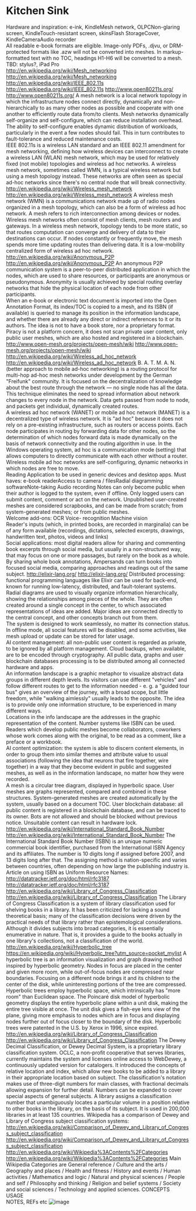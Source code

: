 # Kitchen Sink


Hardware and inspiration: e-ink, KindleMesh network, OLPCNon-glaring screen, KindleTouch-resistant screen, skinsFlash StorageCover, KindleCameraAudio recorder	
All readable e-book formats are eligible. Image-only PDFs, .djvu, or DRM-protected formats like .azw will not be converted into meshes. In markup-formatted text with no TOC, headings H1-H6 will be converted to a mesh.	
TBD: stylus?, iPad Pro	
http://en.wikipedia.org/wiki/Mesh_networking	http://en.wikipedia.org/wiki/Mesh_networking
http://en.wikipedia.org/wiki/IEEE_802.11s	http://en.wikipedia.org/wiki/IEEE_802.11s
http://www.open80211s.org/	http://www.open80211s.org/
A mesh network is a local network topology in which the infrastructure nodes connect directly, dynamically and non-hierarchically to as many other nodes as possible and cooperate with one another to efficiently route data from/to clients. Mesh networks dynamically self-organize and self-configure, which can reduce installation overhead. The ability to self-configure enables dynamic distribution of workloads, particularly in the event a few nodes should fail. This in turn contributes to fault-tolerance and reduced maintenance costs.	
IEEE 802.11s is a wireless LAN standard and an IEEE 802.11 amendment for mesh networking, defining how wireless devices can interconnect to create a wireless LAN (WLAN) mesh network, which may be used for relatively fixed (not mobile) topologies and wireless ad hoc networks. A wireless mesh network, sometimes called WMN, is a typical wireless network but using a mesh topology instead. These networks are often seen as special ad-hoc networks since there's no central node that will break connectivity.	
http://en.wikipedia.org/wiki/Wireless_mesh_network	http://en.wikipedia.org/wiki/Wireless_mesh_network
A wireless mesh network (WMN) is a communications network made up of radio nodes organized in a mesh topology, which can also be a form of wireless ad hoc network. A mesh refers to rich interconnection among devices or nodes. Wireless mesh networks often consist of mesh clients, mesh routers and gateways.  In a wireless mesh network, topology tends to be more static, so that routes computation can converge and delivery of data to their destinations can occur. If nodes constantly or frequently move, the mesh spends more time updating routes than delivering data. It is a low-mobility centralized form of wireless ad hoc network. 	
http://en.wikipedia.org/wiki/Anonymous_P2P	http://en.wikipedia.org/wiki/Anonymous_P2P
An anonymous P2P communication system is a peer-to-peer distributed application in which the nodes, which are used to share resources, or participants are anonymous or pseudonymous. Anonymity is usually achieved by special routing overlay networks that hide the physical location of each node from other participants.	
When an e-book or electronic text document is imported into the Open Annotation Format, its index/TOC is  copied to a mesh, and its ISBN (if available) is queried to manage its position in the information landscape, and whether there are already any direct or indirect references to it or its authors.   The idea is not to have a book store, nor a proprietary format. Piracy is not a platform concern, it does not scan private user content, only public user meshes, which are also hosted and registered in a blockchain.	
http://www.open-mesh.org/projects/open-mesh/wiki	http://www.open-mesh.org/projects/open-mesh/wiki
http://en.wikipedia.org/wiki/Wireless_ad_hoc_network	http://en.wikipedia.org/wiki/Wireless_ad_hoc_network
B. A. T. M. A. N. (better approach to mobile ad-hoc networking) is a routing protocol for multi-hop ad-hoc mesh networks under development by the German "Freifunk" community. It is focused on the decentralization of knowledge about the best route through the network — no single node has all the data. This technique eliminates the need to spread information about network changes to every node in the network. Data gets passed from node to node, and packets get individual, dynamically created routes. 	
A wireless ad hoc network (WANET) or mobile ad hoc network (MANET) is a decentralized type of wireless network. It is "ad hoc" because it does not rely on a pre-existing infrastructure, such as routers or access points. Each node participates in routing by forwarding data for other nodes, so the determination of which nodes forward data is made dynamically on the basis of network connectivity and the routing algorithm in use.   In the Windows operating system, ad hoc is a communication mode (setting) that allows computers to directly communicate with each other without a router. Wireless mobile ad hoc networks are self-configuring, dynamic networks in which nodes are free to move.	
Reading Application to be used in generic devices and desktop apps. Must haves: e-book readerAccess to camera / filesRadial diagramming softwareNote-taking Audio recording	
Notes can only become public when their author is logged to the system, even if offline. Only logged users can submit content, comment or act on the network.   Unpublished user-created meshes are considered scrapbooks, and can be made from scratch; from system-generated meshes; or from public meshes.	
Welcome add-ons: OCR Voice- recognition Machine vision	
Reader's inputs (which, in printed books, are recorded in marginalia) can be of any form available (recordings, dictations, selected excerpts, drawings, handwritten text, photos, videos and links)	
Social applications: ﻿most digital readers allow for sharing and commenting book excerpts through social media, but usually in a non-structured way, that may focus on one or more passages, but rarely on the book as a whole. By sharing whole book annotations, Ampersands can turn books into focused social media, comparing  approaches and readings out of the same subject.	
http://elixir-lang.org/	http://elixir-lang.org/
Distributed processing: functional programming languages like Elixir can be used for back-end,  known for running low-latency, distributed, and fault-tolerant systems. 	
Radial diagrams are used to visually organize information hierarchically, showing the relationships among pieces of the whole. They are often created around a single concept in the center, to which associated representations of ideas are added. Major ideas are connected directly to the central concept, and other concepts branch out from them.	
The system is designed to work seamlessly, no matter its connection status. In offline mode, all social features will be disabled, and some activities, like mesh upload or update can be stored for later usage.	
AI content management: all non-public user content is regarded as private, to be ignored by all platform management. Cloud backups, when available, are to be encoded through cryptography. All public data, graphs and user blockchain databases processing is to be distributed among all connected hardware and apps.	
An information landscape is a graphic metaphor to visualize abstract data groups in different depth levels. Its visitors can use different "vehicles" and follow different routes to get to the information needed - e. g. a "guided tour bus" gives an overview of the journey, with a broad scope, but little freedom, while "walking aimlessly" usually leads to the opposite. The idea is to provide only one information structure, to be experienced in many different ways.	
Locations in the info landscape are the addresses in the graphic representation of the content. Number systems like ISBN can be used.	
Readers which develop public meshes become ﻿collaborators, coworkers whose work comes along with the original, to be read as a comment, like a preface or a workbook.	
AI content optimization: the system is able to discern content elements, in order to group them into similar themes and attribute value to usual associations (following the idea that neurons that fire together, wire together) in a way that they become evident in public and suggested meshes, as well as in the information landscape, no matter how they were recorded.	
A mesh is a circular tree diagram, displayed in hyperbolic space. User meshes are graphs represented, compared and combined in these structures. System-generated meshes are  created automatically by the system, usually based on a document TOC.	
User blockchain database: all public content is registered in a blockchain database, and can be traced to its owner. Bots are not allowed and should be blocked without previous notice. Unsuitable content can result in hardware lock.	
http://en.wikipedia.org/wiki/International_Standard_Book_Number	http://en.wikipedia.org/wiki/International_Standard_Book_Number
The International Standard Book Number (ISBN) is an unique numeric commercial book identifier, purchased from the International ISBN Agency and its affiliates. The number is 10 digits long if assigned before 2007, and 13 digits long after that. The assigning method is nation-specific and varies between countries, often depending on how large the publishing industry is. Article on using ISBN as Uniform Resource Names: http://datatracker.ietf.org/doc/html/rfc3187	http://datatracker.ietf.org/doc/html/rfc3187
http://en.wikipedia.org/wiki/Library_of_Congress_Classification	http://en.wikipedia.org/wiki/Library_of_Congress_Classification
The Library of Congress Classification is a system of library classification used for shelving books in a library. It has been criticized for lacking a sound theoretical basis; many of the classification decisions were driven by the practical needs of that library rather than epistemological considerations. Although it divides subjects into broad categories, it is essentially enumerative in nature. That is, it provides a guide to the books actually in one library's collections, not a classification of the world.	
http://en.wikipedia.org/wiki/Hyperbolic_tree	https://en.wikipedia.org/wiki/Hyperbolic_tree?utm_source=pocket_mylist
A hyperbolic tree is an information visualization and graph drawing method inspired by hyperbolic geometry. Nodes in focus are placed in the center and given more room, while out-of-focus nodes are compressed near  boundaries. Focusing on a different node brings it and its children to the center of the disk, while uninteresting portions of the tree are compressed. Hyperbolic trees employ hyperbolic space, which intrinsically has "more room" than Euclidean space. The Poincaré disk model of hyperbolic geometry displays the entire hyperbolic plane within a unit disk, making the entire tree visible at once. The unit disk gives a fish-eye lens view of the plane, giving more emphasis to nodes which are in focus and displaying nodes further out of focus closer to the boundary of the disk. Hyperbolic trees were patented in the U.S. by Xerox in 1996, since expired.	
http://en.wikipedia.org/wiki/Library_of_Congress_Classification	http://en.wikipedia.org/wiki/Library_of_Congress_Classification
The Dewey Decimal Classification, or Dewey Decimal System, is a proprietary library classification system. OCLC, a non-profit cooperative that serves libraries, currently maintains the system and licenses online access to WebDewey, a continuously updated version for catalogers. It introduced the concepts of relative location and index, which allow new books to be added to a library in their appropriate location based on subject.  The classification's notation makes use of three-digit numbers for main classes, with fractional decimals allowing expansion for further detail. Numbers can be expanded to cover special aspects of general subjects. A library assigns a classification number that unambiguously locates a particular volume in a position relative to other books in the library, on the basis of its subject. It is used in 200,000 libraries in at least 135 countries. Wikipedia has a comparison of Dewey and Library of Congress subject classification systems: http://en.wikipedia.org/wiki/Comparison_of_Dewey_and_Library_of_Congress_subject_classification	http://en.wikipedia.org/wiki/Comparison_of_Dewey_and_Library_of_Congress_subject_classification
http://en.wikipedia.org/wiki/Wikipedia%3AContents%2FCategories	http://en.wikipedia.org/wiki/Wikipedia%3AContents%2FCategories
Main Wikipedia Categories are General reference / Culture and the arts /   Geography and places / Health and fitness / History and events / Human activities / Mathematics and logic / Natural and physical sciences / People and self / Philosophy and thinking / Religion and belief systems / Society and social sciences / Technology and applied sciences.	
CONCEPTS	
USAGE	
NOTES, REFs etc	![image](https://user-images.githubusercontent.com/10149128/136107580-3782a5fa-1815-4c33-939d-43ec1a8c4400.png)
